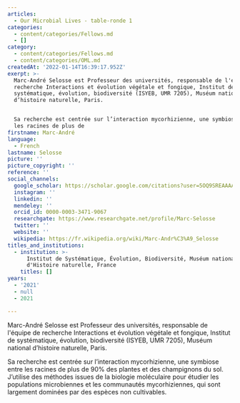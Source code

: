 ```yaml
---
articles:
  - Our Microbial Lives - table-ronde 1
categories:
  - content/categories/Fellows.md
  - []
category:
  - content/categories/Fellows.md
  - content/categories/OML.md
createdAt: '2022-01-14T16:39:17.952Z'
exerpt: >-
  Marc-André Selosse est Professeur des universités, responsable de l'équipe de
  recherche Interactions et évolution végétale et fongique, Institut de
  systématique, évolution, biodiversité (ISYEB, UMR 7205), Muséum national
  d’histoire naturelle, Paris.


  Sa recherche est centrée sur l’interaction mycorhizienne, une symbiose entre
  les racines de plus de
firstname: Marc-André
language:
  - French
lastname: Selosse
picture: ''
picture_copyright: ''
reference: ''
social_channels:
  google_scholar: https://scholar.google.com/citations?user=5OQ9SREAAAAJ&hl=fr&oi=ao
  instagram: ''
  linkedin: ''
  mendeley: ''
  orcid_id: 0000-0003-3471-9067
  researchgate: https://www.researchgate.net/profile/Marc-Selosse
  twitter: ''
  website: ''
  wikipedia: https://fr.wikipedia.org/wiki/Marc-Andr%C3%A9_Selosse
titles_and_institutions:
  - institution: >-
      Institut de Systématique, Évolution, Biodiversité, Muséum national
      d'Histoire naturelle, France
    titles: []
years:
  - '2021'
  - null
  - 2021

---
```

Marc-André Selosse est Professeur des universités, responsable de l'équipe de recherche Interactions et évolution végétale et fongique, Institut de systématique, évolution, biodiversité (ISYEB, UMR 7205), Muséum national d’histoire naturelle, Paris.

Sa recherche est centrée sur l’interaction mycorhizienne, une symbiose entre les racines de plus de 90% des plantes et des champignons du sol. J’utilise des méthodes issues de la biologie moléculaire pour étudier les populations microbiennes et les communautés mycorhiziennes, qui sont largement dominées par des espèces non cultivables.